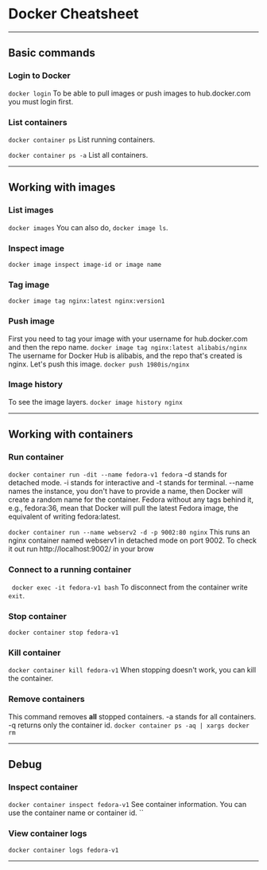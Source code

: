# Docker Cheatsheet
---

## Basic commands

### Login to Docker
``docker login``
To be able to pull images or push images to hub.docker.com you must login first.

### List containers
``docker container ps``
List running containers.

``docker container ps -a``
List all containers.

---

## Working with images

### List images
``docker images``
You can also do, ``docker image ls``.

### Inspect image
``docker image inspect image-id or image name``

### Tag image
``docker image tag nginx:latest nginx:version1``  

### Push image
First you need to tag your image with your username for hub.docker.com and then the repo name.
``docker image tag nginx:latest alibabis/nginx``
The username for Docker Hub is alibabis, and the repo that's created is nginx. Let's push this image.
``docker push 1980is/nginx``

### Image history
To see the image layers.
``docker image history nginx``

---

## Working with containers

### Run container
``docker container run -dit --name fedora-v1 fedora``
-d stands for detached mode. -i stands for interactive and -t stands for terminal. --name names the instance, you don't have to provide a name, then Docker will create a random name for the container. Fedora without any tags behind it, e.g., fedora:36, mean that Docker will pull the latest Fedora image, the equivalent of writing fedora:latest.

``docker container run --name webserv2 -d -p 9002:80 nginx``
This runs an nginx container named webserv1 in detached mode on port 9002. To check it out run http://localhost:9002/ in your brow

### Connect to a running container
`` docker exec -it fedora-v1 bash``
To disconnect from the container write ``exit``.

### Stop container
``docker container stop fedora-v1``

### Kill container
``docker container kill fedora-v1``
When stopping doesn't work, you can kill the container.

### Remove containers
This command removes **all** stopped containers.
-a stands for all containers. -q returns only the container id.
``docker container ps -aq | xargs docker rm``

---

## Debug

### Inspect container
``docker container inspect fedora-v1``
See container information. You can use the container name or container id.
``
### View container logs
``docker container logs fedora-v1``


---